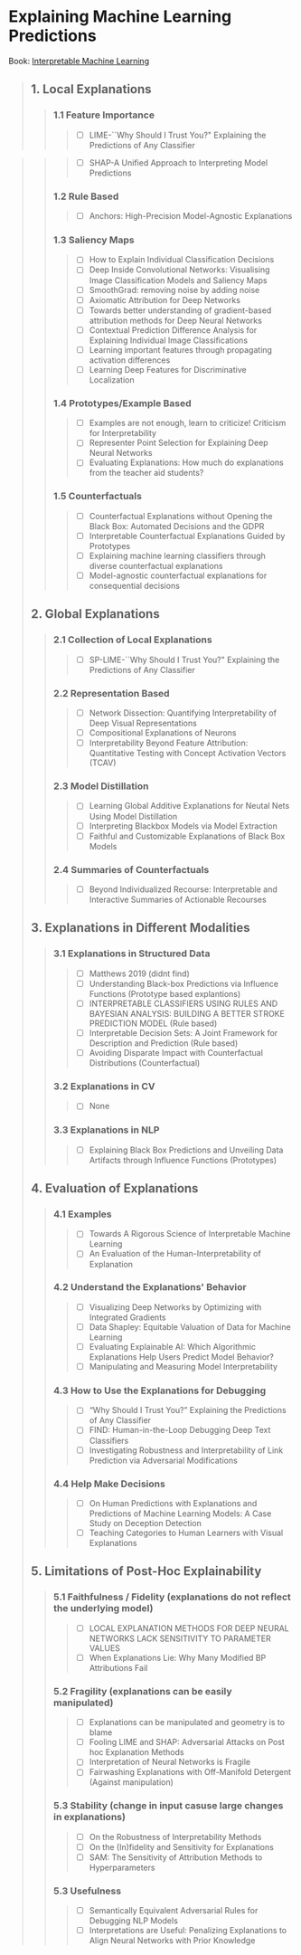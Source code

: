 # Explaining Machine Learning Predictions
Book: [Interpretable Machine Learning][1]
>## 1. Local Explanations
>>### 1.1 Feature Importance
>>>  * [ ] LIME-``Why Should I Trust You?" Explaining the Predictions of Any Classifier 

>>>  * [ ] SHAP-A Unified Approach to Interpreting Model Predictions
>>### 1.2 Rule Based
>>>  * [ ] Anchors: High-Precision Model-Agnostic Explanations   
>>### 1.3 Saliency Maps
>>>  * [ ] How to Explain Individual Classification Decisions   
>>>  * [ ] Deep Inside Convolutional Networks: Visualising Image Classification Models and Saliency Maps 
>>>  * [ ] SmoothGrad: removing noise by adding noise   
>>>  * [ ] Axiomatic Attribution for Deep Networks 
>>>  * [ ] Towards better understanding of gradient-based attribution methods for Deep Neural Networks   
>>>  * [ ] Contextual Prediction Difference Analysis for Explaining Individual Image Classifications 
>>>  * [ ] Learning important features through propagating activation differences   
>>>  * [ ] Learning Deep Features for Discriminative Localization   
>>### 1.4 Prototypes/Example Based
>>>  * [ ] Examples are not enough, learn to criticize! Criticism for Interpretability 
>>>  * [ ] Representer Point Selection for Explaining Deep Neural Networks 
>>>  * [ ] Evaluating Explanations: How much do explanations from the teacher aid students? 
>>### 1.5 Counterfactuals
>>>  * [ ] Counterfactual Explanations without Opening the Black Box: Automated Decisions and the GDPR 
>>>  * [ ] Interpretable Counterfactual Explanations Guided by Prototypes 
>>>  * [ ] Explaining machine learning classifiers through diverse counterfactual explanations 
>>>  * [ ] Model-agnostic counterfactual explanations for consequential decisions 
>## 2. Global Explanations
>>### 2.1 Collection of Local Explanations
>>>  * [ ] SP-LIME-``Why Should I Trust You?" Explaining the Predictions of Any Classifier
>>### 2.2 Representation Based
>>>  * [ ] Network Dissection: Quantifying Interpretability of Deep Visual Representations
>>>  * [ ] Compositional Explanations of Neurons
>>>  * [ ] Interpretability Beyond Feature Attribution: Quantitative Testing with Concept Activation Vectors (TCAV)
>>### 2.3 Model Distillation
>>>  * [ ] Learning Global Additive Explanations for Neutal Nets Using Model Distillation 
>>>  * [ ] Interpreting Blackbox Models via Model Extraction
>>>  * [ ] Faithful and Customizable Explanations of Black Box Models
>>### 2.4 Summaries of Counterfactuals
>>>  * [ ]  Beyond Individualized Recourse: Interpretable and Interactive Summaries of Actionable Recourses 
>## 3. Explanations in Different Modalities
>>### 3.1 Explanations in Structured Data
>>>  * [ ] Matthews 2019 (didnt find)
>>>  * [ ] Understanding Black-box Predictions via Influence Functions (Prototype based explantions)
>>>  * [ ] INTERPRETABLE CLASSIFIERS USING RULES AND BAYESIAN ANALYSIS: BUILDING A BETTER STROKE PREDICTION MODEL 
(Rule based)
>>>  * [ ] Interpretable Decision Sets: A Joint Framework for Description and Prediction (Rule based)
>>>  * [ ] Avoiding Disparate Impact with Counterfactual Distributions (Counterfactual)
>>### 3.2 Explanations in CV 
>>>  * [ ] None
>>### 3.3 Explanations in NLP
>>>  * [ ] Explaining Black Box Predictions and Unveiling Data Artifacts through Influence Functions (Prototypes)
>## 4. Evaluation of Explanations
>>### 4.1 Examples
>>>  * [ ] Towards A Rigorous Science of Interpretable Machine Learning
>>>  * [ ] An Evaluation of the Human-Interpretability of Explanation
>>### 4.2 Understand the Explanations' Behavior
>>>  * [ ] Visualizing Deep Networks by Optimizing with Integrated Gradients
>>>  * [ ] Data Shapley: Equitable Valuation of Data for Machine Learning
>>>  * [ ] Evaluating Explainable AI: Which Algorithmic Explanations Help Users Predict Model Behavior?
>>>  * [ ] Manipulating and Measuring Model Interpretability
>>### 4.3 How to Use the Explanations for Debugging
>>>  * [ ] “Why Should I Trust You?” Explaining the Predictions of Any Classifier
>>>  * [ ] FIND: Human-in-the-Loop Debugging Deep Text Classifiers
>>>  * [ ] Investigating Robustness and Interpretability of Link Prediction via Adversarial Modifications
>>### 4.4 Help Make Decisions
>>>  * [ ] On Human Predictions with Explanations and Predictions of Machine Learning Models: A Case Study on Deception Detection
>>>  * [ ] Teaching Categories to Human Learners with Visual Explanations
>## 5. Limitations of Post-Hoc Explainability
>>### 5.1 Faithfulness / Fidelity (explanations do not reflect the underlying model)
>>>  * [ ] LOCAL EXPLANATION METHODS FOR DEEP NEURAL NETWORKS LACK SENSITIVITY TO PARAMETER VALUES
>>>  * [ ] When Explanations Lie: Why Many Modified BP Attributions Fail
>>### 5.2 Fragility (explanations can be easily manipulated)
>>>  * [ ] Explanations can be manipulated and geometry is to blame
>>>  * [ ] Fooling LIME and SHAP: Adversarial Attacks on Post hoc Explanation Methods
>>>  * [ ] Interpretation of Neural Networks is Fragile
>>>  * [ ] Fairwashing Explanations with Off-Manifold Detergent (Against manipulation)
>>### 5.3 Stability (change in input casuse large changes in explanations)
>>>  * [ ] On the Robustness of Interpretability Methods
>>>  * [ ] On the (In)fidelity and Sensitivity for Explanations
>>>  * [ ] SAM: The Sensitivity of Attribution Methods to Hyperparameters
>>### 5.3 Usefulness
>>>  * [ ] Semantically Equivalent Adversarial Rules for Debugging NLP Models 
>>>  * [ ]  Interpretations are Useful: Penalizing Explanations to Align Neural Networks with Prior Knowledge

[1]:https://christophm.github.io/interpretable-ml-book/example-based.html






<!-- 1. Build inherently interpretable predictive models (e.g. Linear models, Decision Trees)

It certain settins, accuracy-interpretability trade offs may exist.
 
2. Explain pre-built models in a post-hoc manner (e.g. LIME, Teacher-student)


If you can build an interpretable model which is also adequately accurate for your setting, DI IT!


Otherwise, post hoc explanations come to the rescure!


What is an Explanation?

Defination: Interpretable description of the model behavior
Faithful: 
 :

Global explanation may be too complicated 
Defination: Interpretable description of the model behavior in a target neighborhood


Local Explanations vs. Global explanations
1. Explain individual predictions                                                 vs      explain complete behavior of the model 
2. Help unearth biases in the local neighborhood of a given instance              vs      Help shed light on big picture biases affeting larger subgroups
3. Help vet if individual predictions are being made for the right reasons        vs      Help vet if the model, at a high level, is suitable for deployment.


Feature Importances:
    LIME:
    SHAP:Shapley Values as Importabce 

Relu based:
     Anchors: Sufficient Conditions -->
